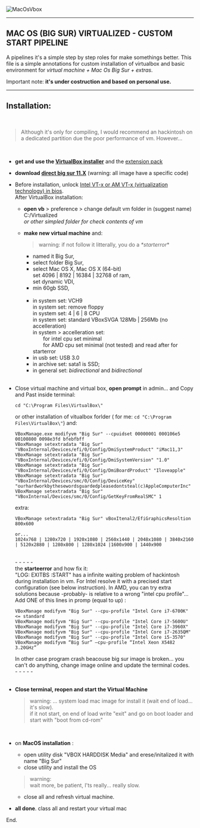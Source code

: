 


![MacOsVbox](./resources/banner.png)

------



## MAC OS (BIG SUR) VIRTUALIZED - CUSTOM START PIPELINE

A pipelines it's a simple step by step roles for make somethings better.
This file is a simple annotations for custom installation of virtualbox and basic environment for  *virtual machine + Mac Os Big Sur + extras*.

Important note: **it's under costruction and based on personal use.** 



------



## Installation:

<br>

> Although it's only for compiling, I would recommend an hackintosh on a dedicated partition due the poor performance of vm. However...
<br>

 - **get and use the [VirtualBox installer](https://www.virtualbox.org/wiki/Downloads)** and the [extension pack](https://download.virtualbox.org/virtualbox/6.1.30/Oracle_VM_VirtualBox_Extension_Pack-6.1.30.vbox-extpack)<br>
 
 - **download [direct big sur 11.X](https://www.mediafire.com/file/9vuo3rcmv0r8ag4/MAC_OS_BIG_SUR.rar/file)** (warning: all image have a specific code)<br>
   
 - Before installation, unlock [Intel VT-x or AM VT-x (virtualization technology) in bios](https://www.google.com/search?q=enable+virtualization+technology+in+bios&sxsrf=AOaemvJqJGxSXODQZwQzVTrWEPeETGHFZQ%3A1639660921382&source=hp&ei=eT27Yd-BFcyWa5mKh8AD&iflsig=ALs-wAMAAAAAYbtLid-l_YeXm7_G93bWOGP2k6Pm2f1F&oq=unlock+virtualization+tec&gs_lcp=Cgdnd3Mtd2l6EAMYATIGCAAQFhAeMgYIABAWEB4yBggAEBYQHjIGCAAQFhAeMggIABAWEAoQHjIGCAAQFhAeMgYIABAWEB4yBggAEBYQHjIGCAAQFhAeMgYIABAWEB46BAgjECc6EQguEIAEELEDEIMBEMcBEKMCOg4ILhCABBCxAxDHARCjAjoLCC4QgAQQsQMQgwE6CgguEMcBENEDEEM6CwgAEIAEELEDEIMBOggIABCxAxCDAToECC4QQzoECAAQQzoHCAAQsQMQQzoFCAAQgAQ6CAgAEIAEELEDOgUILhCABDoECAAQEzoGCAAQChATOggIABAWEB4QEzoKCAAQFhAKEB4QEzoFCCEQoAE6BAghEBVQAFjWP2DWTmgBcAB4AIABoQGIAZwSkgEEMTQuOZgBAKABAQ&sclient=gws-wiz).<br>
   After VirtualBox installation:<br>
   
   - **open vb** > preference > change default vm folder in (suggest name) C:/Virtualized
     <br>_or other simpled folder for check contents of vm_
   
   - **make new virtual machine** and:<br>
     > warning: if not follow it litterally, you do a _*starterror_*

     - named it Big Sur, <br>
     - select folder Big Sur,<br>
     - select Mac OS X, Mac OS X (64-bit)<br>set 4096 | 8192 | 16384 | 32768 of ram,<br>set dynamic VDI,<br>
     - min 60gb SSD,<br><br>
     - in system set:  VCH9 <br>
       in system set: remove floppy<br>
       in system set:  4 | 6 | 8  CPU<br>
       in system set: standard VBoxSVGA 128Mb | 256Mb (no accelleration)<br>
       in system > accelleration set:<br>
       &nbsp;&nbsp;&nbsp;&nbsp;&nbsp;&nbsp; for intel cpu set minimal<br>
       &nbsp;&nbsp;&nbsp;&nbsp;&nbsp;&nbsp; for AMD cpu set minimal (not tested) and read after for starterror<br>
      - in usb set: USB 3.0<br>
      - in archive set: sata1 is SSD;<br>
      - in general set: _bidirectional_ and _bidirectional_<br><br>

  - Close virtual machine and virtual box, **open prompt** in admin... and Copy and Past inside terminal:<br>
     
     ```
     cd "C:\Program Files\VirtualBox\"
     ```

     or other installation of vitualbox forlder ( for me: `cd "C:\Program Files\VirtualBox\"`) and:<br>
     
     ```
     VBoxManage.exe modifyvm "Big Sur" --cpuidset 00000001 000106e5 00100800 0098e3fd bfebfbff
     VBoxManage setextradata "Big Sur" "VBoxInternal/Devices/efi/0/Config/DmiSystemProduct" "iMac11,3"
     VBoxManage setextradata "Big Sur" "VBoxInternal/Devices/efi/0/Config/DmiSystemVersion" "1.0"
     VBoxManage setextradata "Big Sur" "VBoxInternal/Devices/efi/0/Config/DmiBoardProduct" "Iloveapple"
     VBoxManage setextradata "Big Sur" "VBoxInternal/Devices/smc/0/Config/DeviceKey" "ourhardworkbythesewordsguardedpleasedontsteal(c)AppleComputerInc"
     VBoxManage setextradata "Big Sur" "VBoxInternal/Devices/smc/0/Config/GetKeyFromRealSMC" 1
     ```
     
     extra:<br>
     
     ```
     VBoxManage setextradata "Big Sur" vBoxItenal2/EfiGraphicsResoltion 800x600
     
     or...
     1024x768 | 1280x720 | 1920x1080 | 2560x1440 | 2048x1080 | 3840x2160 | 5120x2880 | 1280x800 | 1280x1024 |1600x900 | 1440x900
     ```

    <br>- - - - -<br>
     the **starteerror** and how fix it: <br>
     "LOG: EXITBS :START" has a infinite waiting problem of hackintosh during installation in vm. For Intel resolve it with a precised start configuration (see below instruction). In AMD, you can try extra solutions  because -probably- is relative to a wrong "intel cpu profile"... Add ONE of this lines in promp (equal to up) :
     
     ```
     VBoxManage modifyvm "Big Sur" --cpu-profile "Intel Core i7-6700K" <= standard
     VBoxManage modifyvm "Big Sur" --cpu-profile "Intel Core i7-5600U"
     VBoxManage modifyvm "Big Sur" --cpu-profile "Intel Core i7-3960X"
     VBoxManage modifyvm "Big Sur" --cpu-profile "Intel Core i7-2635QM"
     VBoxManage modifyvm "Big Sur" --cpu-profile "Intel Core i5-3570"
     VBoxManage modifyvm “Big Sur” –cpu-profile “Intel Xeon X5482 3.20GHz”
     ```
     
     In other case program crash beacouse big sur image is broken... you can't do anything, change image online and update the terminal codes.
     <br>- - - - -<br><br>
       
   - **Close terminal, reopen and start the Virtual Machine**<br>

      > warning: ... system load mac image for install it (wait end of load... it's slow).<br>if it not start, on end of load write "exit" and go on boot loader and start with "boot from cd-rom"<br>
       
      <br>
     
   - on **MacOS installation** :<br>
     - open utility disk "VBOX HARDDISK Media" and erese/initalized it with name "Big Sur"<br>
     - close utility and install the OS<br>
      > warning:<br>
      > wait more, be patient, I'ts really... really slow.<br>
     - close all and refresh virtual machine.

  - **all done**. class all and restart your virtual mac<br>

End.

<!-- video istruction [virtualization of Mac OS](https://www.youtube.com/watch?v=0RJWGWQfgYs)-->
